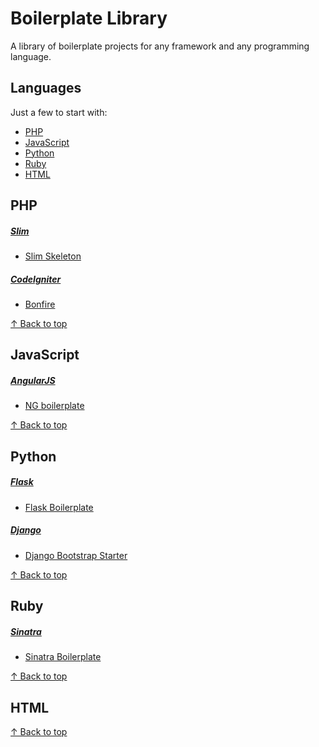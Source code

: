 # Boilerplate Library

A library of boilerplate projects for any framework and any programming language.

## Languages

Just a few to start with:

- [PHP](#php)
- [JavaScript](#javascript)
- [Python](#python)
- [Ruby](#ruby)
- [HTML](#html)

## PHP

##### [Slim](http://slimframework.com)

- [Slim Skeleton](https://github.com/codeguy/Slim-Skeleton)

##### [CodeIgniter](http://codeigniter.com)

- [Bonfire](https://github.com/ci-bonfire/Bonfire)

[↑ Back to top](#languages)

## JavaScript

##### [AngularJS](http://angularjs.org)

- [NG boilerplate](https://github.com/ngbp/ng-boilerplate)

[↑ Back to top](#languages)

## Python

##### [Flask](http://flask.pocoo.org/)

- [Flask Boilerplate](https://github.com/mjhea0/flask-boilerplate)

##### [Django](https://www.djangoproject.com/)

- [Django Bootstrap Starter](https://github.com/sammla/django-bootstrap-starter)

[↑ Back to top](#languages)

## Ruby

##### [Sinatra](http://www.sinatrarb.com/)

- [Sinatra Boilerplate](https://github.com/l3ck/sinatra-boilerplate)

[↑ Back to top](#languages)

## HTML

[↑ Back to top](#languages)
